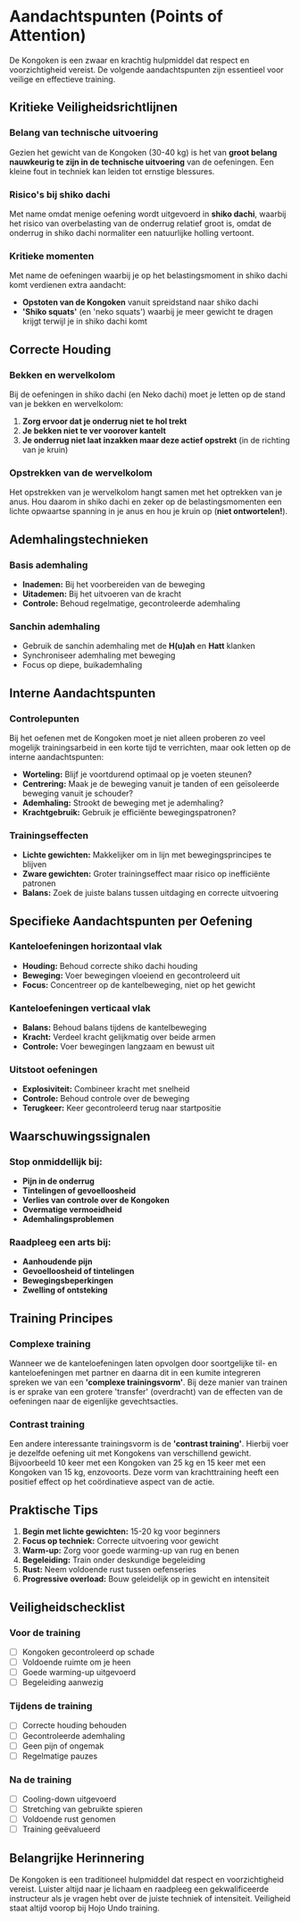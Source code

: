 # Aandachtspunten (Points of Attention)

De Kongoken is een zwaar en krachtig hulpmiddel dat respect en voorzichtigheid vereist. De volgende aandachtspunten zijn essentieel voor veilige en effectieve training.

## Kritieke Veiligheidsrichtlijnen

### Belang van technische uitvoering
Gezien het gewicht van de Kongoken (30-40 kg) is het van **groot belang nauwkeurig te zijn in de technische uitvoering** van de oefeningen. Een kleine fout in techniek kan leiden tot ernstige blessures.

### Risico's bij shiko dachi
Met name omdat menige oefening wordt uitgevoerd in **shiko dachi**, waarbij het risico van overbelasting van de onderrug relatief groot is, omdat de onderrug in shiko dachi normaliter een natuurlijke holling vertoont.

### Kritieke momenten
Met name de oefeningen waarbij je op het belastingsmoment in shiko dachi komt verdienen extra aandacht:
- **Opstoten van de Kongoken** vanuit spreidstand naar shiko dachi
- **'Shiko squats'** (en 'neko squats') waarbij je meer gewicht te dragen krijgt terwijl je in shiko dachi komt

## Correcte Houding

### Bekken en wervelkolom
Bij de oefeningen in shiko dachi (en Neko dachi) moet je letten op de stand van je bekken en wervelkolom:

1. **Zorg ervoor dat je onderrug niet te hol trekt**
2. **Je bekken niet te ver voorover kantelt**
3. **Je onderrug niet laat inzakken maar deze actief opstrekt** (in de richting van je kruin)

### Opstrekken van de wervelkolom
Het opstrekken van je wervelkolom hangt samen met het optrekken van je anus. Hou daarom in shiko dachi en zeker op de belastingsmomenten een lichte opwaartse spanning in je anus en hou je kruin op (**niet ontwortelen!**).

## Ademhalingstechnieken

### Basis ademhaling
- **Inademen:** Bij het voorbereiden van de beweging
- **Uitademen:** Bij het uitvoeren van de kracht
- **Controle:** Behoud regelmatige, gecontroleerde ademhaling

### Sanchin ademhaling
- Gebruik de sanchin ademhaling met de **H(u)ah** en **Hatt** klanken
- Synchroniseer ademhaling met beweging
- Focus op diepe, buikademhaling

## Interne Aandachtspunten

### Controlepunten
Bij het oefenen met de Kongoken moet je niet alleen proberen zo veel mogelijk trainingsarbeid in een korte tijd te verrichten, maar ook letten op de interne aandachtspunten:

- **Worteling:** Blijf je voortdurend optimaal op je voeten steunen?
- **Centrering:** Maak je de beweging vanuit je tanden of een geïsoleerde beweging vanuit je schouder?
- **Ademhaling:** Strookt de beweging met je ademhaling?
- **Krachtgebruik:** Gebruik je efficiënte bewegingspatronen?

### Trainingseffecten
- **Lichte gewichten:** Makkelijker om in lijn met bewegingsprincipes te blijven
- **Zware gewichten:** Groter trainingseffect maar risico op inefficiënte patronen
- **Balans:** Zoek de juiste balans tussen uitdaging en correcte uitvoering

## Specifieke Aandachtspunten per Oefening

### Kanteloefeningen horizontaal vlak
- **Houding:** Behoud correcte shiko dachi houding
- **Beweging:** Voer bewegingen vloeiend en gecontroleerd uit
- **Focus:** Concentreer op de kantelbeweging, niet op het gewicht

### Kanteloefeningen verticaal vlak
- **Balans:** Behoud balans tijdens de kantelbeweging
- **Kracht:** Verdeel kracht gelijkmatig over beide armen
- **Controle:** Voer bewegingen langzaam en bewust uit

### Uitstoot oefeningen
- **Explosiviteit:** Combineer kracht met snelheid
- **Controle:** Behoud controle over de beweging
- **Terugkeer:** Keer gecontroleerd terug naar startpositie

## Waarschuwingssignalen

### Stop onmiddellijk bij:
- **Pijn in de onderrug**
- **Tintelingen of gevoelloosheid**
- **Verlies van controle over de Kongoken**
- **Overmatige vermoeidheid**
- **Ademhalingsproblemen**

### Raadpleeg een arts bij:
- **Aanhoudende pijn**
- **Gevoelloosheid of tintelingen**
- **Bewegingsbeperkingen**
- **Zwelling of ontsteking**

## Training Principes

### Complexe training
Wanneer we de kanteloefeningen laten opvolgen door soortgelijke til- en kanteloefeningen met partner en daarna dit in een kumite integreren spreken we van een **'complexe trainingsvorm'**. Bij deze manier van trainen is er sprake van een grotere 'transfer' (overdracht) van de effecten van de oefeningen naar de eigenlijke gevechtsacties.

### Contrast training
Een andere interessante trainingsvorm is de **'contrast training'**. Hierbij voer je dezelfde oefening uit met Kongokens van verschillend gewicht. Bijvoorbeeld 10 keer met een Kongoken van 25 kg en 15 keer met een Kongoken van 15 kg, enzovoorts. Deze vorm van krachttraining heeft een positief effect op het coördinatieve aspect van de actie.

## Praktische Tips

1. **Begin met lichte gewichten:** 15-20 kg voor beginners
2. **Focus op techniek:** Correcte uitvoering voor gewicht
3. **Warm-up:** Zorg voor goede warming-up van rug en benen
4. **Begeleiding:** Train onder deskundige begeleiding
5. **Rust:** Neem voldoende rust tussen oefenseries
6. **Progressive overload:** Bouw geleidelijk op in gewicht en intensiteit

## Veiligheidschecklist

### Voor de training
- [ ] Kongoken gecontroleerd op schade
- [ ] Voldoende ruimte om je heen
- [ ] Goede warming-up uitgevoerd
- [ ] Begeleiding aanwezig

### Tijdens de training
- [ ] Correcte houding behouden
- [ ] Gecontroleerde ademhaling
- [ ] Geen pijn of ongemak
- [ ] Regelmatige pauzes

### Na de training
- [ ] Cooling-down uitgevoerd
- [ ] Stretching van gebruikte spieren
- [ ] Voldoende rust genomen
- [ ] Training geëvalueerd

## Belangrijke Herinnering

De Kongoken is een traditioneel hulpmiddel dat respect en voorzichtigheid vereist. Luister altijd naar je lichaam en raadpleeg een gekwalificeerde instructeur als je vragen hebt over de juiste techniek of intensiteit. Veiligheid staat altijd voorop bij Hojo Undo training. 